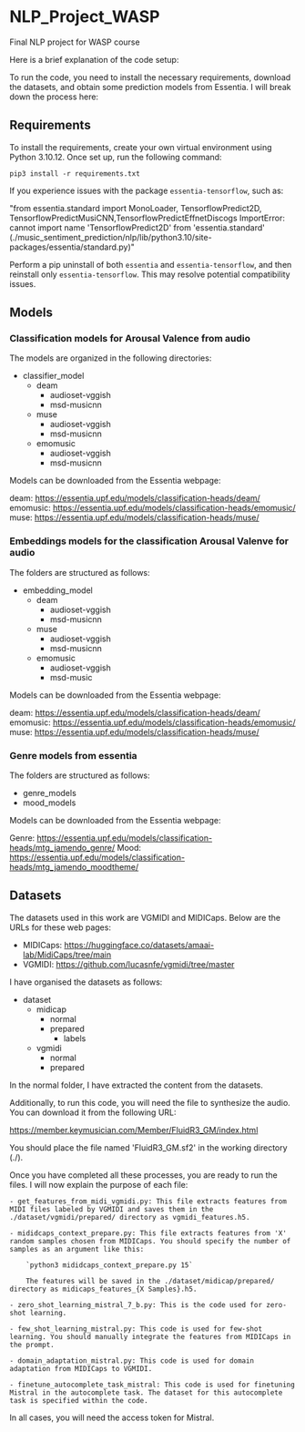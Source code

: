 # NLP_Project_WASP
Final NLP project for WASP course


Here is a brief explanation of the code setup:

To run the code, you need to install the necessary requirements, download the datasets, and obtain some prediction models from Essentia. I will break down the process here:

## Requirements

To install the requirements, create your own virtual environment using Python 3.10.12. Once set up, run the following command:

`pip3 install -r requirements.txt`

If you experience issues with the package `essentia-tensorflow`, such as:

"from essentia.standard import MonoLoader, TensorflowPredict2D, TensorflowPredictMusiCNN,TensorflowPredictEffnetDiscogs
ImportError: cannot import name 'TensorflowPredict2D' from 'essentia.standard' (./music_sentiment_prediction/nlp/lib/python3.10/site-packages/essentia/standard.py)"

Perform a pip uninstall of both `essentia` and `essentia-tensorflow`, and then reinstall only `essentia-tensorflow`. This may resolve potential compatibility issues.
## Models

### Classification models for Arousal Valence from audio

The models are organized in the following directories:

- classifier_model
  - deam
    - audioset-vggish
    - msd-musicnn
  - muse
    - audioset-vggish
    - msd-musicnn
  - emomusic
    - audioset-vggish
    - msd-musicnn

Models can be downloaded from the Essentia webpage:

deam: https://essentia.upf.edu/models/classification-heads/deam/
emomusic: https://essentia.upf.edu/models/classification-heads/emomusic/
muse: https://essentia.upf.edu/models/classification-heads/muse/

### Embeddings models for the classification Arousal Valenve for audio

The folders are structured as follows:

- embedding_model
  - deam
    - audioset-vggish
    - msd-musicnn
  - muse
    - audioset-vggish
    - msd-musicnn
  - emomusic
    - audioset-vggish
    - msd-music


Models can be downloaded from the Essentia webpage:

deam: https://essentia.upf.edu/models/classification-heads/deam/
emomusic: https://essentia.upf.edu/models/classification-heads/emomusic/
muse: https://essentia.upf.edu/models/classification-heads/muse/

### Genre models from essentia

The folders are structured as follows:

- genre_models
- mood_models

Models can be downloaded from the Essentia webpage:

Genre: https://essentia.upf.edu/models/classification-heads/mtg_jamendo_genre/
Mood: https://essentia.upf.edu/models/classification-heads/mtg_jamendo_moodtheme/
## Datasets

The datasets used in this work are VGMIDI and MIDICaps. Below are the URLs for these web pages:

- MIDICaps: https://huggingface.co/datasets/amaai-lab/MidiCaps/tree/main
- VGMIDI: https://github.com/lucasnfe/vgmidi/tree/master

I have organised the datasets as follows:

- dataset
    - midicap
        - normal
        - prepared
            - labels
    - vgmidi
        - normal
        - prepared


In the normal folder, I have extracted the content from the datasets.

Additionally, to run this code, you will need the file to synthesize the audio. You can download it from the following URL:

https://member.keymusician.com/Member/FluidR3_GM/index.html

You should place the file named 'FluidR3_GM.sf2' in the working directory (./).


Once you have completed all these processes, you are ready to run the files. I will now explain the purpose of each file:

    - get_features_from_midi_vgmidi.py: This file extracts features from MIDI files labeled by VGMIDI and saves them in the ./dataset/vgmidi/prepared/ directory as vgmidi_features.h5.

    - mididcaps_context_prepare.py: This file extracts features from 'X' random samples chosen from MIDICaps. You should specify the number of samples as an argument like this:

        `python3 mididcaps_context_prepare.py 15`

        The features will be saved in the ./dataset/midicap/prepared/ directory as midicaps_features_{X Samples}.h5.

    - zero_shot_learning_mistral_7_b.py: This is the code used for zero-shot learning.

    - few_shot_learning_mistral.py: This code is used for few-shot learning. You should manually integrate the features from MIDICaps in the prompt.

    - domain_adaptation_mistral.py: This code is used for domain adaptation from MIDICaps to VGMIDI.

    - finetune_autocomplete_task_mistral: This code is used for finetuning Mistral in the autocomplete task. The dataset for this autocomplete task is specified within the code.

In all cases, you will need the access token for Mistral.